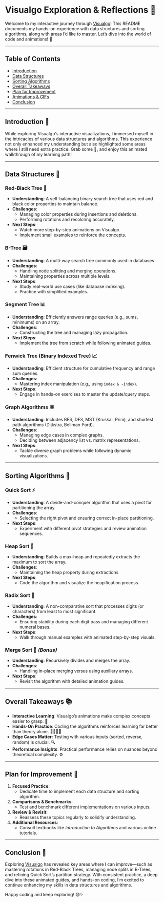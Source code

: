 # Visualgo Exploration & Reflections 🚀

Welcome to my interactive journey through [Visualgo](https://visualgo.net/en)! This README documents my hands-on experience with data structures and sorting algorithms, along with areas I’d like to master. Let’s dive into the world of code and animations! 🎉

---

## Table of Contents
- [Introduction](#introduction)
- [Data Structures](#data-structures)
- [Sorting Algorithms](#sorting-algorithms)
- [Overall Takeaways](#overall-takeaways)
- [Plan for Improvement](#plan-for-improvement)
- [Animations & GIFs](#animations--gifs)
- [Conclusion](#conclusion)

---

## Introduction 🎊

While exploring Visualgo's interactive visualizations, I immersed myself in the intricacies of various data structures and algorithms. This experience not only enhanced my understanding but also highlighted some areas where I still need extra practice. Grab some 🍿, and enjoy this animated walkthrough of my learning path!

---

## Data Structures 💾

### Red-Black Tree 🌳
- **Understanding**: A self-balancing binary search tree that uses red and black color properties to maintain balance.
- **Challenges**:  
  - Managing color properties during insertions and deletions.  
  - Performing rotations and recoloring accurately.
- **Next Steps**:  
  - Watch more step-by-step animations on Visualgo.  
  - Implement small examples to reinforce the concepts.

### B-Tree 🗃️
- **Understanding**: A multi-way search tree commonly used in databases.
- **Challenges**:  
  - Handling node splitting and merging operations.  
  - Maintaining properties across multiple levels.
- **Next Steps**:  
  - Study real-world use cases (like database indexing).  
  - Practice with simplified examples.

### Segment Tree 📊
- **Understanding**: Efficiently answers range queries (e.g., sums, minimums) on an array.
- **Challenges**:  
  - Constructing the tree and managing lazy propagation.
- **Next Steps**:  
  - Implement the tree from scratch while following animated guides.

### Fenwick Tree (Binary Indexed Tree) 📈
- **Understanding**: Efficient structure for cumulative frequency and range sum queries.
- **Challenges**:  
  - Mastering index manipulation (e.g., using `index & -index`).
- **Next Steps**:  
  - Engage in hands-on exercises to master the update/query steps.

### Graph Algorithms 🕸️
- **Understanding**: Includes BFS, DFS, MST (Kruskal, Prim), and shortest path algorithms (Dijkstra, Bellman-Ford).
- **Challenges**:  
  - Managing edge cases in complex graphs.  
  - Deciding between adjacency list vs. matrix representations.
- **Next Steps**:  
  - Tackle diverse graph problems while following dynamic visualizations.

---

## Sorting Algorithms 🔀

### Quick Sort ⚡
- **Understanding**: A divide-and-conquer algorithm that uses a pivot for partitioning the array.
- **Challenges**:  
  - Selecting the right pivot and ensuring correct in-place partitioning.
- **Next Steps**:  
  - Experiment with different pivot strategies and review animation sequences.

### Heap Sort 🎢
- **Understanding**: Builds a max-heap and repeatedly extracts the maximum to sort the array.
- **Challenges**:  
  - Maintaining the heap property during extractions.
- **Next Steps**:  
  - Code the algorithm and visualize the heapification process.

### Radix Sort 🔢
- **Understanding**: A non-comparative sort that processes digits (or characters) from least to most significant.
- **Challenges**:  
  - Ensuring stability during each digit pass and managing different numeral bases.
- **Next Steps**:  
  - Walk through manual examples with animated step-by-step visuals.

### Merge Sort 🔀 *(Bonus)*
- **Understanding**: Recursively divides and merges the array.
- **Challenges**:  
  - Handling in-place merging versus using auxiliary arrays.
- **Next Steps**:  
  - Revisit the algorithm with detailed animation guides.

---

## Overall Takeaways 📚

- **Interactive Learning**: Visualgo’s animations make complex concepts easier to grasp. 🎥  
- **Hands-On Practice**: Coding the algorithms reinforces learning far better than theory alone. 👩‍💻👨‍💻  
- **Edge Cases Matter**: Testing with various inputs (sorted, reverse, random) is crucial. 🔍  
- **Performance Insights**: Practical performance relies on nuances beyond theoretical complexity. ⚙️

---

## Plan for Improvement 🚀

1. **Focused Practice**:  
   - Dedicate time to implement each data structure and sorting algorithm.
2. **Comparisons & Benchmarks**:  
   - Test and benchmark different implementations on various inputs.
3. **Review & Revisit**:  
   - Reassess these topics regularly to solidify understanding.
4. **Additional Resources**:  
   - Consult textbooks like *Introduction to Algorithms* and various online tutorials.

---

## Conclusion 🎯

Exploring [Visualgo](https://visualgo.net/en) has revealed key areas where I can improve—such as mastering rotations in Red-Black Trees, managing node splits in B-Trees, and refining Quick Sort’s partition strategy. With consistent practice, a deep dive into these animated guides, and hands-on coding, I’m excited to continue enhancing my skills in data structures and algorithms.

Happy coding and keep exploring! 😄✨
